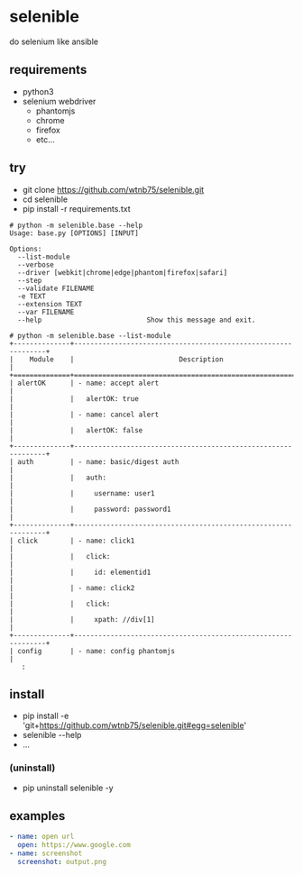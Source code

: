 # selenible

do selenium like ansible

## requirements

- python3
- selenium webdriver
    - phantomjs
    - chrome
    - firefox
    - etc...

## try

- git clone https://github.com/wtnb75/selenible.git
- cd selenible
- pip install -r requirements.txt

```
# python -m selenible.base --help
Usage: base.py [OPTIONS] [INPUT]

Options:
  --list-module
  --verbose
  --driver [webkit|chrome|edge|phantom|firefox|safari]
  --step
  --validate FILENAME
  -e TEXT
  --extension TEXT
  --var FILENAME
  --help                          Show this message and exit.
```

```
# python -m selenible.base --list-module
+--------------+---------------------------------------------------------------+
|    Module    |                          Description                          |
+==============+===============================================================+
| alertOK      | - name: accept alert                                          |
|              |   alertOK: true                                               |
|              | - name: cancel alert                                          |
|              |   alertOK: false                                              |
+--------------+---------------------------------------------------------------+
| auth         | - name: basic/digest auth                                     |
|              |   auth:                                                       |
|              |     username: user1                                           |
|              |     password: password1                                       |
+--------------+---------------------------------------------------------------+
| click        | - name: click1                                                |
|              |   click:                                                      |
|              |     id: elementid1                                            |
|              | - name: click2                                                |
|              |   click:                                                      |
|              |     xpath: //div[1]                                           |
+--------------+---------------------------------------------------------------+
| config       | - name: config phantomjs                                      |
   :
```

## install

- pip install -e 'git+https://github.com/wtnb75/selenible.git#egg=selenible'
- selenible --help
- ...

### (uninstall)

- pip uninstall selenible -y

## examples

```yaml
- name: open url
  open: https://www.google.com
- name: screenshot
  screenshot: output.png
```
